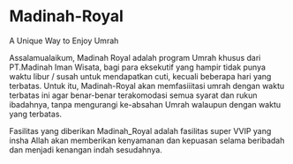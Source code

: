 # Madinah-Royal
A Unique Way to Enjoy Umrah


Assalamualaikum, Madinah Royal adalah program Umrah khusus dari PT.Madinah Iman Wisata, bagi para eksekutif yang hampir tidak punya waktu libur / susah untuk mendapatkan cuti, kecuali beberapa hari yang terbatas. Untuk itu, Madinah-Royal akan memfasiiitasi umrah dengan waktu terbatas ini agar benar-benar terakomodasi semua syarat dan rukun ibadahnya, tanpa mengurangi ke-absahan Umrah walaupun dengan waktu yang terbatas.

Fasilitas yang diberikan Madinah_Royal adalah fasilitas super VVIP yang insha Allah akan memberikan kenyamanan dan kepuasan selama beribadah dan menjadi kenangan indah sesudahnya.

